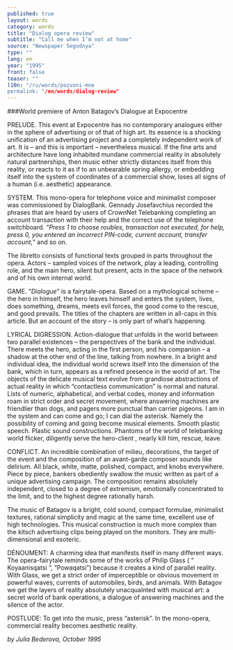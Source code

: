 ```yaml
---
published: true
layout: words
category: words
title: "Dialog opera review"
subtitle: "Call me when I’m not at home"
source: "Newspaper Segodnya"
type: ""
lang: en
year: "1995"
front: false
teaser: ""
l10n: "/ru/words/pozvoni-mne
permalink: "/en/words/dialog-review"
---
```


###World premiere of Anton Batagov’s Dialogue at Expocentre

PRELUDE. This event at Expocentre has no contemporary analogues either in the sphere of advertising or of that of high art. Its essence is a shocking unification of an advertising project and a completely independent work of art. It is – and this is important – nevertheless musical. If the fine arts and architecture have long inhabited mundane commercial reality in absolutely natural partnerships, then music either strictly distances itself from this reality, or reacts to it as if to an unbearable spring allergy, or embedding itself into the system of coordinates of a commercial show, loses all signs of a human (i.e. aesthetic) appearance.

SYSTEM. This mono-opera for telephone voice and minimalist composer was commissioned by DialogBank. Gennady Josefavchius recorded the phrases that are heard by users of CrownNet Telebanking completing an account transaction with their help and the correct use of the telephone switchboard. “_Press 1 to choose roubles, transaction not executed, for help, press 0, you entered an incorrect PIN-code, current account, transfer account,_” and so on.

The libretto consists of functional texts grouped in parts throughout the opera. Actors – sampled voices of the network, play a leading, controlling role, and the main hero, silent but present, acts in the space of the network and of his own internal world.

GAME. “_Dialogue_” is a fairytale-opera. Based on a mythological scheme – the hero in himself, the hero leaves himself and enters the system, lives, does something, dreams, meets evil forces, the good come to the rescue, and good prevails. The titles of the chapters are written in all-caps in this article. But an account of the story – is only part of what’s happening.

LYRICAL DIGRESSION. Action-dialogue that unfolds in the world between two parallel existences – the perspectives of the bank and the individual. There meets the hero, acting in the first person, and his companion – a shadow at the other end of the line, talking from nowhere. In a bright and individual idea, the individual world screws itself into the dimension of the bank, which in turn, appears as a refined presence in the world of art. The objects of the delicate musical text evolve from grandiose abstractions of actual reality in which “contactless communication” is normal and natural. Lists of numeric, alphabetical, and verbal codes, money and information roam in strict order and secret movement, where answering machines are friendlier than dogs, and pagers more punctual than carrier pigeons. I am in the system and can come and go; I can dial the asterisk. Namely the possibility of coming and going become musical elements. Smooth plastic speech. Plastic sound constructions. Phantoms of the world of telebanking world flicker, diligently serve the hero-client , nearly kill him, rescue, leave.

CONFLICT. An incredible combination of milieu, decorations, the target of the event and the composition of an avant-garde composer sounds like delirium. All black, white, matte, polished, compact, and knobs everywhere. Piece by piece, bankers obediently swallow the music written as part of a unique advertising campaign. The composition remains absolutely independent, closed to a degree of extremism, emotionally concentrated to the limit, and to the highest degree rationally harsh.

The music of Batagov is a bright, cold sound, compact formulae, minimalist textures, rational simplicity and magic at the same time, excellent use of high technologies. This musical construction is much more complex than the kitsch advertising clips being played on the monitors. They are multi-dimensional and esoteric.

DÉNOUMENT: A charming idea that manifests itself in many different ways. The opera-fairytale reminds some of the works of Philip Glass ( “ Koyaanisqatsi ”, “Powaqatsi”) because it creates a kind of parallel reality. With Glass, we get a strict order of imperceptible or obvious movement in powerful waves, currents of automobiles, birds, and animals. With Batagov we get the layers of reality absolutely unacquainted with musical art: a secret world of bank operations, a dialogue of answering machines and the silence of the actor.

POSTLUDE: To get into the music, press “asterisk”. In the mono-opera, commercial reality becomes aesthetic reality.

_by Julia Bederova, October 1995_
